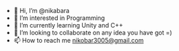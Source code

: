 - 👋 Hi, I’m @nikabara
- 👀 I’m interested in Programming 
- 🌱 I’m currently learning Unity and C++
- 💞️ I’m looking to collaborate on any idea you have got =)
- 📫 How to reach me nikobar3005@gmail.com

<!---
nikabara/nikabara is a ✨ special ✨ repository because its `README.md` (this file) appears on your GitHub profile.
You can click the Preview link to take a look at your changes.
--->
